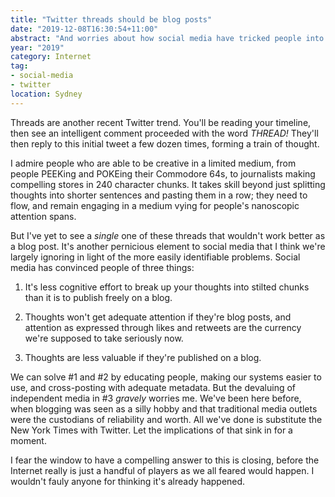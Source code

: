 ```yaml
---
title: "Twitter threads should be blog posts"
date: "2019-12-08T16:30:54+11:00"
abstract: "And worries about how social media have tricked people into thinking it's more valuable there."
year: "2019"
category: Internet
tag:
- social-media
- twitter
location: Sydney
---
```

Threads are another recent Twitter trend. You'll be reading your timeline, then see an intelligent comment proceeded with the word *THREAD!* They'll then reply to this initial tweet a few dozen times, forming a train of thought.

I admire people who are able to be creative in a limited medium, from people PEEKing and POKEing their Commodore 64s, to journalists making compelling stores in 240 character chunks. It takes skill beyond just splitting thoughts into shorter sentences and pasting them in a row; they need to flow, and remain engaging in a medium vying for people's nanoscopic attention spans.

But I've yet to see a *single* one of these threads that wouldn't work better as a blog post. It's another pernicious element to social media that I think we're largely ignoring in light of the more easily identifiable problems. Social media has convinced people of three things:

1. It's less cognitive effort to break up your thoughts into stilted chunks than it is to publish freely on a blog. 

2. Thoughts won't get adequate attention if they're blog posts, and attention as expressed through likes and retweets are the currency we're supposed to take seriously now.

3. Thoughts are less valuable if they're published on a blog.

We can solve #1 and #2 by educating people, making our systems easier to use, and cross-posting with adequate metadata. But the devaluing of independent media in #3 *gravely* worries me. We've been here before, when blogging was seen as a silly hobby and that traditional media outlets were the custodians of reliability and worth. All we've done is substitute the New York Times with Twitter. Let the implications of that sink in for a moment.

I fear the window to have a compelling answer to this is closing, before the Internet really is just a handful of players as we all feared would happen. I wouldn't fauly anyone for thinking it's already happened.

